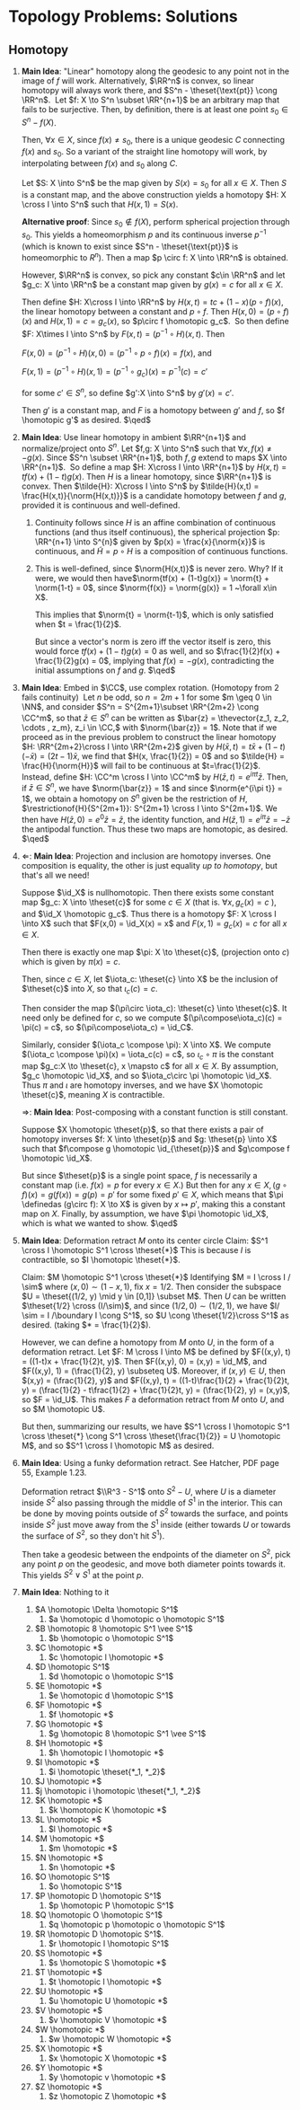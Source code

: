 # Topology Problems: Solutions

## Homotopy

1. **Main Idea**: "Linear" homotopy along the geodesic to any point not in the image of $f$ will work. Alternatively, $\RR^n$ is convex, so linear homotopy will always work there, and $S^n - \theset{\text{pt}} \cong \RR^n$. 
   ​
   Let $f: X \to S^n \subset \RR^{n+1}$ be an arbitrary map that fails to be surjective. Then, by definition, there is at least one point $s_0 \in S^n - f(X)$. 

   Then, $\forall x\in X$, since $f(x) \neq s_0$, there is a unique geodesic $C$ connecting $f(x)$ and $s_0$. So a  variant of the straight line homotopy will work, by interpolating between $f(x)$ and $s_0$ along $C$. 

   Let $S: X \into S^n$ be the map given by $S(x) = s_0$ for all $x\in X$. Then $S$ is a constant map, and the above construction yields a homotopy $H: X \cross I \into S^n$ such that $H(x,1) = S(x)$.

   **Alternative proof**: Since $s_0 \not\in f(X)$, perform spherical projection through $s_0$. This yields a homeomorphism $p$ and its continuous inverse $p^{-1}$ (which is known to exist since $S^n - \theset{\text{pt}}$ is homeomorphic to $R^n$). Then a map $p \circ f: X \into \RR^n$ is obtained.

   However, $\RR^n$ is convex, so pick any constant $c\in \RR^n$ and let $g_c: X \into \RR^n$ be a constant map given by $g(x) = c$ for all $x\in X$.

   Then define $H: X\cross I \into \RR^n$ by $H(x,t) = tc + (1-x)(p\circ f)(x)$, the linear homotopy between a constant and $p \circ f$. Then $H(x, 0) = (p\circ f)(x)$ and $H(x,1) = c = g_c(x)$, so $p\circ f \homotopic g_c$.
   ​
   So then define $F: X\times I \into S^n$ by $F(x,t) = (p^{-1} \circ H)(x,t)$. Then 

   $F(x, 0) = (p^{-1} \circ H)(x, 0) = (p^{-1} \circ p \circ f)(x) = f(x)$, and 

   $F(x, 1) = (p^{-1} \circ H)(x,1) = (p^{-1}\circ g_c)(x) = p^{-1}(c) = c'$ 

   for some $c' \in S^n$, so define $g':X \into S^n$ by $g'(x) = c'$. 

   Then $g'$ is a constant map, and $F$ is a homotopy between $g'$ and $f$, so $f \homotopic g'$ as desired. $\qed$

2. **Main Idea**: Use linear homotopy in ambient $\RR^{n+1}$ and normalize/project onto $S^n$.
   Let $f,g: X \into S^n$ such that $\forall x, f(x) \neq -g(x)$. Since $S^n \subset \RR^{n+1}$, both $f,g$ extend to maps $X \into \RR^{n+1}$.
   ​
   So define a map $H: X\cross I \into \RR^{n+1}$ by $H(x,t) = tf(x) + (1-t)g(x)$. Then $H$ is a linear homotopy, since $\RR^{n+1}$ is convex. 
   Then $\tilde{H}: X\cross I \into S^n$ by $\tilde{H}(x,t) = \frac{H(x,t)}{\norm{H(x,t)}}$ is a candidate homotopy between $f$ and $g$, provided it is continuous and well-defined. 

   1. Continuity follows since $H$ is an affine combination of continuous functions (and thus itself continuous), the spherical projection $p: \RR^{n+1} \into S^{n}$ given by $p(x) = \frac{x}{\norm{x}}$ is continuous, and $\tilde{H} = p \circ H$ is a composition of continuous functions.

   2. This is well-defined, since $\norm{H(x,t)}$ is never zero. Why? If it were, we would then have$\norm{tf(x) + (1-t)g(x)} = \norm{t} + \norm{1-t} = 0$, since $\norm{f(x)} = \norm{g(x)} = 1 ~\forall x\in X$. 

      This implies that $\norm{t} = \norm{t-1}$, which is only satisfied when $t = \frac{1}{2}$. 

      But since a vector's norm is zero iff the vector itself is zero, this would force $tf(x) + (1-t)g(x) = 0$ as well, and so $\frac{1}{2}f(x) + \frac{1}{2}g(x) = 0$, implying that $f(x) = -g(x)$, contradicting the initial assumptions on $f$ and $g$. $\qed$

3. **Main Idea**: Embed in $\CC$, use complex rotation. (Homotopy from 2 fails continuity)
   ​
   Let $n$ be odd, so $n = 2m+1$ for some $m \geq 0 \in \NN$, and consider $S^n = S^{2m+1}\subset \RR^{2m+2} \cong \CC^m$, so that $\bar{z}\in S^n$ can be written as $\bar{z} = \thevector{z_1, z_2, \cdots , z_m}, z_i \in \CC,$ with $\norm{\bar{z}} = 1$. 
   Note that if we proceed as in the previous problem to construct the linear homotopy $H: \RR^{2m+2}\cross I \into \RR^{2m+2}$ given by $H(\bar{x}, t) = t\bar{x} + (1-t)(-\bar{x}) = (2t-1)\bar{x}$, we find that $H(x, \frac{1}{2}) = 0$ and so $\tilde{H} = \frac{H}{\norm{H}}$ will fail to be continuous at $t=\frac{1}{2}$.
   Instead, define $H: \CC^m \cross I \into \CC^m$ by $H(\bar{z}, t) = e^{i\pi t}\bar{z}$. Then, if $\bar{z} \in S^n$, we have $\norm{\bar{z}} = 1$ and since $\norm{e^{i\pi t}} = 1$, we obtain a homotopy on $S^n$ given be the restriction of $H$,  $\restrictionof{H}{S^{2m+1}}: S^{2m+1} \cross I \into S^{2m+1}$.
   We then have $H(\bar{z}, 0) = e^{0}\bar{z} = \bar{z}$, the identity function, and
   $H(\bar{z}, 1) = e^{i \pi}\bar{z} = -\bar{z}$ the antipodal function. Thus these two maps are homotopic, as desired. $\qed$

4. $\Leftarrow$: **Main Idea**: Projection and inclusion are homotopy inverses. One composition is equality, the other is just equality *up to homotopy*, but that's all we need!

   Suppose $\id_X$ is nullhomotopic. Then there exists some constant map $g_c: X \into \theset{c}$ for some $c\in X$ (that is. $\forall x, g_c(x) = c$ ), and $\id_X \homotopic g_c$. 
   Thus there is a homotopy $F: X \cross I \into X$ such that $F(x,0) = \id_X(x) = x$ and $F(x,1) = g_c(x) = c$ for all $x \in X$.

   Then there is exactly one map $\pi: X \to \theset{c}$, (projection onto $c$) which is given by $\pi(x) = c$. 

   Then, since $c\in X$, let $\iota_c: \theset{c} \into X$ be the inclusion of $\theset{c}$ into $X$, so that $\iota_c(c) = c$.

   Then consider the map $(\pi\circ \iota_c): \theset{c} \into \theset{c}$. It need only be defined for $c$, so we compute $(\pi\compose\iota_c)(c) = \pi(c) = c$, so $(\pi\compose\iota_c) = \id_C$.

   Similarly, consider $(\iota_c \compose \pi): X \into X$. We compute $(\iota_c \compose \pi)(x) = \iota_c(c) = c$, so $\iota_c\circ \pi$ is the constant map $g_c:X \to \theset{c},  x \mapsto c$ for all $x\in X$. By assumption, $g_c \homotopic \id_X$, and so $\iota_c\circ \pi \homotopic \id_X$. Thus $\pi$ and $\iota$ are homotopy inverses, and we have $X \homotopic \theset{c}$, meaning $X$ is contractible.

   $\Rightarrow$: **Main Idea**: Post-composing with a constant function is still constant.

   Suppose $X \homotopic \theset{p}$, so that there exists a pair of homotopy inverses $f: X \into \theset{p}$ and $g: \theset{p} \into X$ such that $f\compose g \homotopic \id_{\theset{p}}$ and $g\compose f \homotopic \id_X$.

   But since $\theset{p}$ is a single point space, $f$ is necessarily a constant map (i.e. $f(x) = p$ for every $x\in X$.) But then for any $x\in X, (g\circ f)(x) = g(f(x)) = g(p) = p'$ for some fixed $p' \in X$, which means that $\pi \definedas (g\circ f): X \to X$ is given by $x\mapsto p'$, making this a constant map on $X$. Finally, by assumption, we have $\pi \homotopic \id_X$, which is what we wanted to show. $\qed$

5. **Main Idea**: Deformation retract $M$ onto its center circle
   Claim: $S^1 \cross I \homotopic S^1 \cross \theset{*}$
   This is because $I$ is contractible, so $I \homotopic \theset{*}$.

   Claim: $M \homotopic S^1 \cross \theset{*}$
   Identifying $M = I \cross I / \sim$ where $(x, 0) \sim (1-x, 1)$, fix $x=1/2$. Then consider the subspace $U = \theset{(1/2, y) \mid y \in [0,1]} \subset M$. Then $U$ can be written $\theset{1/2} \cross (I/\sim)$, and since $(1/2, 0) \sim (1/2,1)$, we have $I/ \sim =  I /\boundary I \cong S^1$, so $U \cong \theset{1/2}\cross S^1$ as desired.
   (taking $* = \frac{1}{2}$).

   However, we can define a homotopy from $M$ onto $U$, in the form of a deformation retract. Let $F: M \cross I \into M$ be defined by $F((x,y), t) = ((1-t)x + \frac{1}{2}t, y)$. Then $F((x,y), 0) = (x,y) = \id_M$, and $F((x,y), 1) = (\frac{1}{2}, y) \subseteq U$. Moreover, if $(x,y) \in U$, then $(x,y) = (\frac{1}{2}, y)$ and $F((x,y), t) = ((1-t)\frac{1}{2} + \frac{1}{2}t, y) = (\frac{1}{2} - t\frac{1}{2} + \frac{1}{2}t, y) = (\frac{1}{2}, y) = (x,y)$, so $F = \id_U$. This makes $F$ a deformation retract from $M$ onto $U$, and so $M \homotopic U$. 

   But then, summarizing our results, we have $S^1 \cross I \homotopic S^1 \cross \theset{*} \cong S^1 \cross \theset{\frac{1}{2}} = U \homotopic M$, and so $S^1 \cross I \homotopic M$ as desired.

6. **Main Idea**: Using a funky deformation retract. See Hatcher, PDF page 55, Example 1.23.

   Deformation retract $\\R^3 - S^1$ onto $S^2 - U$, where $U$ is a diameter inside $S^2$ also passing through the middle of $S^1$ in the interior. This can be done by moving points outside of $S^2$ towards the surface, and points inside $S^2$ just move away from the $S^1$ inside (either towards $U$ or towards the surface of $S^2$, so they don't hit $S^1$).

   Then take a geodesic between the endpoints of the diameter on $S^2$, pick any point $p$ on the geodesic, and move both diameter points towards it. This yields $S^2 \vee S^1$ at the point $p$.

7. **Main Idea**: Nothing to it

   1. $A \homotopic \Delta \homotopic S^1$
      1. $a \homotopic d \homotopic o \homotopic S^1$
   2. $B \homotopic 8 \homotopic S^1 \vee S^1$
      1. $b \homotopic o \homotopic S^1$
   3. $C \homotopic *$
      1. $c \homotopic l \homotopic *$
   4. $D \homotopic S^1$
      1. $d \homotopic o \homotopic S^1$
   5. $E \homotopic *$
      1. $e \homotopic d \homotopic S^1$
   6. $F \homotopic *$
      1. $f \homotopic *$
   7. $G \homotopic *$
      1. $g \homotopic 8 \homotopic S^1 \vee S^1$
   8. $H \homotopic *$
      1. $h \homotopic l \homotopic *$
   9. $I \homotopic *$
      1. $i \homotopic \theset{*_1, *_2}$
   10. $J \homotopic *$
      1. $j \homotopic i \homotopic \theset{*_1, *_2}$
   11. $K \homotopic *$
       1. $k \homotopic K \homotopic *$
   12. $L \homotopic *$
       1. $l \homotopic *$
   13. $M \homotopic *$
       1. $m \homotopic *$
   14. $N \homotopic *$
       1. $n \homotopic *$
   15. $O \homotopic S^1$
       1. $o \homotopic S^1$
   16. $P \homotopic D \homotopic S^1$
       1. $p \homotopic P \homotopic S^1$
   17. $Q \homotopic O \homotopic S^1$
       1. $q \homotopic p \homotopic o \homotopic S^1$
   18. $R \homotopic D \homotopic S^1$.
       1. $r \homotopic l \homotopic S^1$
   19. $S \homotopic *$
       1. $s \homotopic S \homotopic *$
   20. $T \homotopic *$
       1. $t \homotopic l \homotopic *$
   21. $U \homotopic *$
       1. $u \homotopic U \homotopic *$
   22. $V \homotopic *$
       1. $v \homotopic V \homotopic *$
   23. $W \homotopic *$
       1. $w \homotopic W \homotopic *$
   24. $X \homotopic *$
       1. $x \homotopic X \homotopic *$
   25. $Y \homotopic *$
       1. $y \homotopic v \homotopic *$
   26. $Z \homotopic *$
       1. $z \homotopic Z \homotopic *$
